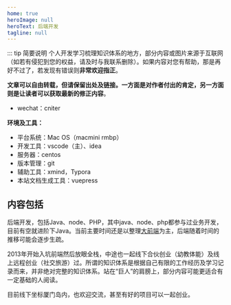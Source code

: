 ```yaml
---
home: true
heroImage: null
heroText: 后端开发
tagline: null
---
```


::: tip 简要说明
个人开发学习梳理知识体系的地方，部分内容或图片来源于互联网（如若有侵犯到您的权益，请及时与我联系删除）。如果内容对您有帮助，那是再好不过了，若发现有错误则**非常欢迎指正**。

**文章可以自由转载，但请保留出处及链接。一方面是对作者付出的肯定，另一方面则是让读者可以获取最新的修正内容**。

- wechat：cniter

**环境及工具：**

- 平台系统：Mac OS（macmini rmbp）
- 开发工具：vscode（主）、idea
- 服务器：centos
- 版本管理：git
- 辅助工具：xmind，Typora
- 本站文档生成工具：vuepress

## 内容包括

后端开发，包括Java、node、PHP，其中java、node、php都参与过业务开发，目前有空就进阶下Java。当前主要时间还是以整理[大前端](https://front.learntech.cn/)为主，后端随着时间的推移可能会逐步生疏。

2013年开始入坑前端然后放眼全栈，中途也一起线下合伙创业（幼教体能）及线上远程创业（社交旅游）过。所谓的知识体系是根据自己有限的工作经历及学习记录而来，并非绝对完整的知识体系。站在“巨人”的肩膀上，部分内容可能更适合有一定基础的人阅读。

目前线下坐标厦门岛内，也欢迎交流，甚至有好的项目可以一起创业。
